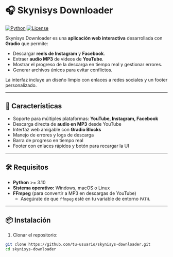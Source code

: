 # 🎧 Skynisys Downloader

[![Python](https://img.shields.io/badge/Python-3.10+-blue.svg)](https://www.python.org/)
[![License](https://img.shields.io/badge/License-MIT-green.svg)](LICENSE)

Skynisys Downloader es una **aplicación web interactiva** desarrollada con **Gradio** que permite:  

- Descargar **reels de Instagram** y **Facebook**.  
- Extraer **audio MP3** de videos de **YouTube**.  
- Mostrar el progreso de la descarga en tiempo real y gestionar errores.  
- Generar archivos únicos para evitar conflictos.  

La interfaz incluye un diseño limpio con enlaces a redes sociales y un footer personalizado.  

---

## 🌟 Características

- Soporte para múltiples plataformas: **YouTube, Instagram, Facebook**  
- Descarga directa de **audio en MP3** desde YouTube  
- Interfaz web amigable con **Gradio Blocks**  
- Manejo de errores y logs de descarga  
- Barra de progreso en tiempo real  
- Footer con enlaces rápidos y botón para recargar la UI  

---

## 🛠 Requisitos

- **Python** >= 3.10  
- **Sistema operativo:** Windows, macOS o Linux  
- **FFmpeg** (para convertir a MP3 en descargas de YouTube)  
  - Asegúrate de que `ffmpeg` esté en tu variable de entorno `PATH`.  

---

## 📦 Instalación

1. Clonar el repositorio:  
```bash
git clone https://github.com/tu-usuario/skynisys-downloader.git
cd skynisys-downloader

